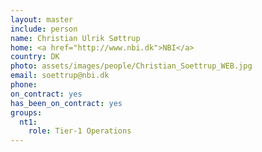 ```yaml
---
layout: master
include: person
name: Christian Ulrik Søttrup
home: <a href="http://www.nbi.dk">NBI</a>
country: DK
photo: assets/images/people/Christian_Soettrup_WEB.jpg
email: soettrup@nbi.dk
phone:
on_contract: yes
has_been_on_contract: yes
groups:
  nt1:
    role: Tier-1 Operations
---
```

